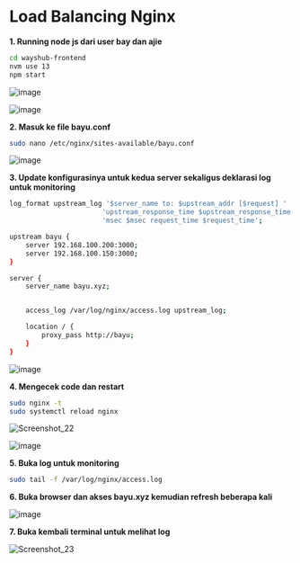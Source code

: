 # Load Balancing Nginx
**1. Running node js dari user bay dan ajie**
```bash
cd wayshub-frontend
nvm use 13
npm start
```
![image](https://github.com/user-attachments/assets/e4558331-57ab-4f89-bad3-433a049088e0)

![image](https://github.com/user-attachments/assets/6884cbfe-d37d-4fe4-b5bc-7d363aefafa7)

**2. Masuk ke file bayu.conf**
```bash
sudo nano /etc/nginx/sites-available/bayu.conf
```

![image](https://github.com/user-attachments/assets/03b6ccb3-7df6-4aee-80d0-34ca5cdd4aec)

**3. Update konfigurasinya untuk kedua server sekaligus deklarasi log untuk monitoring**
```bash
log_format upstream_log '$server_name to: $upstream_addr [$request] '
                       'upstream_response_time $upstream_response_time '
                       'msec $msec request_time $request_time';

upstream bayu {
    server 192.168.100.200:3000;
    server 192.168.100.150:3000;
}

server {
    server_name bayu.xyz;


    access_log /var/log/nginx/access.log upstream_log;

    location / {
        proxy_pass http://bayu;
    }
}
```
![image](https://github.com/user-attachments/assets/6b80a38e-4508-46ab-a5ff-05cdd0121b61)

**4. Mengecek code dan restart**

```bash
sudo nginx -t
sudo systemctl reload nginx
```

![Screenshot_22](https://github.com/user-attachments/assets/854c31b8-f986-41c9-874f-8c9bcf03a90c)

![image](https://github.com/user-attachments/assets/25d13c5f-af91-493b-83df-abc1bb758ff2)

**5. Buka log untuk monitoring**
```bash
sudo tail -f /var/log/nginx/access.log
```

**6. Buka browser dan akses bayu.xyz kemudian refresh beberapa kali**

![image](https://github.com/user-attachments/assets/6ea62b1c-cfa8-4aae-96f1-46d8861b1a44)


**7. Buka kembali terminal untuk melihat log**

![Screenshot_23](https://github.com/user-attachments/assets/db8d749f-f153-4f41-84ea-cff40b216781)
